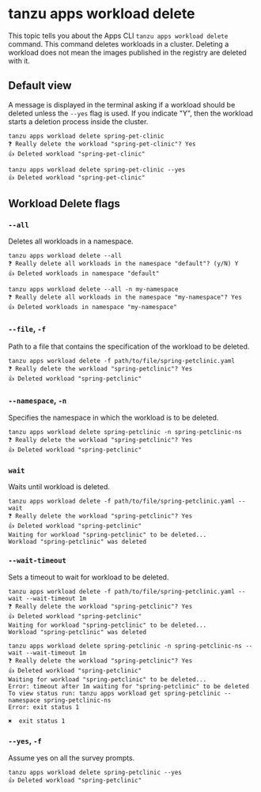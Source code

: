 # tanzu apps workload delete

This topic tells you about the Apps CLI `tanzu apps workload delete` command. This command deletes workloads in a cluster. Deleting a workload does not mean the images published
in the registry are deleted with it.

## Default view

A message is displayed in the terminal asking if a workload should be deleted unless the `--yes` flag
is used.
If you indicate "Y", then the workload starts a deletion process inside the cluster.

```console
tanzu apps workload delete spring-pet-clinic
❓ Really delete the workload "spring-pet-clinic"? Yes
👍 Deleted workload "spring-pet-clinic"
```

```console
tanzu apps workload delete spring-pet-clinic --yes
👍 Deleted workload "spring-pet-clinic"
```

## Workload Delete flags

### <a id="delete-all"></a> `--all`

Deletes all workloads in a namespace.

```console
tanzu apps workload delete --all
❓ Really delete all workloads in the namespace "default"? (y/N) Y
👍 Deleted workloads in namespace "default"
```

```console
tanzu apps workload delete --all -n my-namespace
❓ Really delete all workloads in the namespace "my-namespace"? Yes
👍 Deleted workloads in namespace "my-namespace"
```

### <a id="delete-file"></a> `--file`, `-f`

Path to a file that contains the specification of the workload to be deleted.

```console
tanzu apps workload delete -f path/to/file/spring-petclinic.yaml
❓ Really delete the workload "spring-petclinic"? Yes
👍 Deleted workload "spring-petclinic"
```

### <a id="delete-namespace"></a> `--namespace`, `-n`

Specifies the namespace in which the workload is to be deleted.

```console
tanzu apps workload delete spring-petclinic -n spring-petclinic-ns
❓ Really delete the workload "spring-petclinic"? Yes
👍 Deleted workload "spring-petclinic"
```

### <a id="delete-wait"></a> `wait`

Waits until workload is deleted.

```console
tanzu apps workload delete -f path/to/file/spring-petclinic.yaml --wait
❓ Really delete the workload "spring-petclinic"? Yes
👍 Deleted workload "spring-petclinic"
Waiting for workload "spring-petclinic" to be deleted...
Workload "spring-petclinic" was deleted
```

### <a id="delete-wait-timeout"></a> `--wait-timeout`

Sets a timeout to wait for workload to be deleted.

```console
tanzu apps workload delete -f path/to/file/spring-petclinic.yaml --wait --wait-timeout 1m
❓ Really delete the workload "spring-petclinic"? Yes
👍 Deleted workload "spring-petclinic"
Waiting for workload "spring-petclinic" to be deleted...
Workload "spring-petclinic" was deleted
```

```console
tanzu apps workload delete spring-petclinic -n spring-petclinic-ns --wait --wait-timeout 1m
❓ Really delete the workload "spring-petclinic"? Yes
👍 Deleted workload "spring-petclinic"
Waiting for workload "spring-petclinic" to be deleted...
Error: timeout after 1m waiting for "spring-petclinic" to be deleted
To view status run: tanzu apps workload get spring-petclinic --namespace spring-petclinic-ns
Error: exit status 1

✖  exit status 1
```

### <a id="delete-yes"></a> `--yes`, `-f`

Assume yes on all the survey prompts.

```console
tanzu apps workload delete spring-petclinic --yes
👍 Deleted workload "spring-petclinic"
```

